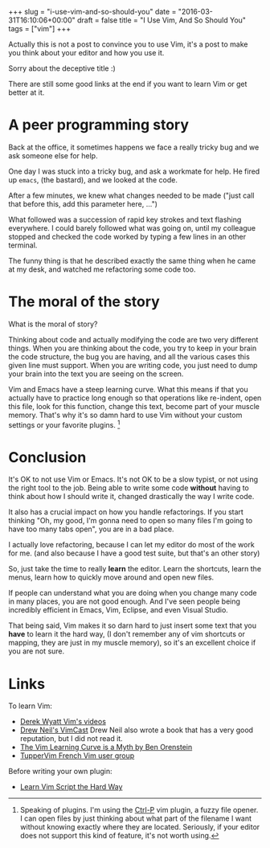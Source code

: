 +++
slug = "i-use-vim-and-so-should-you"
date = "2016-03-31T16:10:06+00:00"
draft = false
title = "I Use Vim, And So Should You"
tags = ["vim"]
+++

Actually this is not a post to convince you to use Vim, it's a post to make you
think about your editor and how you use it.

Sorry about the deceptive title :)

There are still some good links at the end if you want to learn Vim or get
better at it.

<!--more-->

# A peer programming story

Back at the office, it sometimes happens we face a really tricky bug and we ask
someone else for help.

One day I was stuck into a tricky bug, and ask a workmate for help. He fired up
`emacs`, (the bastard), and we looked at the code.

After a few minutes, we knew what changes needed to be made ("just call that
before this, add this parameter here, ...")

What followed was a succession of rapid key strokes and text flashing
everywhere. I could barely followed what was going on, until my colleague
stopped and checked the code worked by typing a few lines in an other terminal.

The funny thing is that he described exactly the same thing when he came at my
desk, and watched me refactoring some code too.

# The moral of the story

What is the moral of story?

Thinking about code and actually modifying the code are two very different
things. When you are thinking about the code, you try to keep in your brain the
code structure, the bug you are having, and all the various cases this given
line must support. When you are writing code, you just need to dump your brain
into the text you are seeing on the screen.

Vim and Emacs have a steep learning curve. What this means if that you actually
have to practice long enough so that operations like re-indent, open this file,
look for this function, change this text, become part of your muscle memory.
That's why it's so damn hard to use Vim without your custom settings or your
favorite plugins. [^1]

# Conclusion

It's OK to not use Vim or Emacs. It's not OK to be a slow typist, or not using
the right tool to the job. Being able to write some code **without**
having to think about how I should write it, changed drastically the way I
write code.

It also has a crucial impact on how you handle refactorings. If you start
thinking "Oh, my good, I'm gonna need to open so many files I'm going to have
too many tabs open", you are in a bad place.

I actually love refactoring, because I can let my editor do most of the work
for me. (and also because I have a good test suite, but that's an other story)

So, just take the time to really **learn** the editor. Learn the
shortcuts, learn the menus, learn how to quickly move around and open new
files.

If people can understand what you are doing when you change many code in many
places, you are not good enough. And I've seen people being incredibly
efficient in Emacs, Vim, Eclipse, and even Visual Studio.

That being said, Vim makes it so darn hard to just insert some text that you
**have** to learn it the hard way, (I don't remember any of vim shortcuts
or mapping, they are just in my muscle memory), so it's an excellent choice if
you are not sure.

# Links

To learn Vim:

* [Derek Wyatt Vim's videos](http://www.derekwyatt.org/vim)
* [Drew Neil's VimCast](http://vimcasts.org) Drew Neil also wrote a book that
  has a very good reputation, but I did not read it.
* [The Vim Learning Curve is a Myth by Ben Orenstein](
  https://robots.thoughtbot.com/the-vim-learning-curve-is-a-myth)
* [TupperVim French Vim user group ](http://tuppervim.org)

Before writing your own plugin:

* [Learn Vim Script the Hard Way](http://learnvimscriptthehardway.stevelosh.com/)

[^1]: Speaking of plugins. I'm using the [Ctrl-P](https://kien.github.io/ctrlp.vim) vim plugin, a fuzzy file opener. I can open files by just thinking about what part of the filename I want without knowing exactly where they are located. Seriously, if your editor does not support this kind of feature, it's not worth using.
